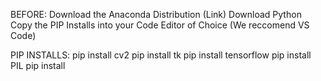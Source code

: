 BEFORE:
Download the Anaconda Distribution (Link)
Download Python
Copy the PIP Installs into your Code Editor of Choice (We reccomend VS Code)

PIP INSTALLS:
pip install cv2
pip install tk
pip install tensorflow
pip install PIL
pip install 
